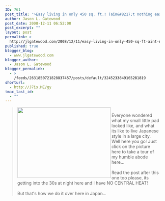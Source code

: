 ```yaml
---
ID: 761
post_title: '>Easy living in only 450 sq. ft.! (ain&#8217;t nothing easy about it!)'
author: Jason L. Gatewood
post_date: 2008-12-11 06:52:00
post_excerpt: ""
layout: post
permalink: >
  http://jlgatewood.com/2008/12/11/easy-living-in-only-450-sq-ft-aint-nothing-easy-about-it/
published: true
blogger_blog:
  - www.jlgatewood.com
blogger_author:
  - Jason L. Gatewood
blogger_permalink:
  - >
    /feeds/2631850721828837457/posts/default/3245233849165281819
shorturl:
  - http://J7is.ME/gy
tmac_last_id:
  - ""
---
```

><div><div><a href="http://www.facebook.com/album.php?aid=89134&id=705890498&ref=nf" dir="ltr"><img style="width: 304px; height: 230px;" src="http://www.jlgatewood.com/wp-content/uploads/2012/01/n705890498_2226794_2783.jpg" alt="" class="" onload="var img = this; onloadRegister(function() { adjustImage(img); });" align="left" /></a></div><div><div><br /><a href="http://www.facebook.com/profile.php?id=705890498&ref=nf" dir="ltr"></a></div><div>Everyone wondered what my small little pad looked like, and what its like to live Japanese style in a large city. Well here you go!  Just click on the picture here to take a tour of my humble abode here...<br /><br />Read the post after this one too please, its getting into the 30s at night here and I have NO CENTRAL HEAT!<br /><br />But that's how we do it over here in Japan...<br /></div></div></div>